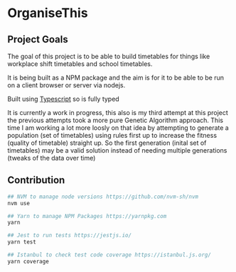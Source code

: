 # OrganiseThis

## Project Goals

The goal of this project is to be able to build timetables for things like workplace shift timetables and school timetables.

It is being built as a NPM package and the aim is for it to be able to be run on a client browser or server via nodejs.

Built using [Typescript](http://www.typescriptlang.org/) so is fully typed

It is currently a work in progress, this also is my third attempt at this project the previous attempts took a more pure Genetic Algorithm approach. This time I am working a lot more loosly on that idea by attempting to generate a population (set of timetables) using rules first up to increase the fitness (quality of timetable) straight up. So the first generation (inital set of timetables) may be a valid solution instead of needing multiple generations (tweaks of the data over time)

## Contribution

```bash
## NVM to manage node versions https://github.com/nvm-sh/nvm
nvm use

## Yarn to manage NPM Packages https://yarnpkg.com
yarn

## Jest to run tests https://jestjs.io/
yarn test

## Istanbul to check test code coverage https://istanbul.js.org/
yarn coverage
```
